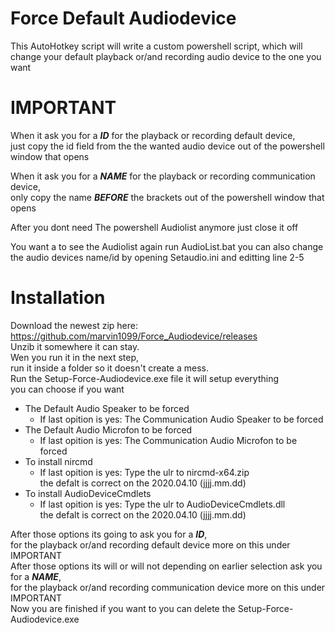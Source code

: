 # Force Default Audiodevice
This AutoHotkey script will write a custom powershell script, 
which will change your default playback or/and recording audio device to the one you want

# IMPORTANT
When it ask you for a ***ID*** for the playback or recording default device,  
just copy the id field from the the wanted audio device out of the powershell window that opens

When it ask you for a ***NAME*** for the playback or recording communication device,  
only copy the name ***BEFORE*** the brackets out of the powershell window that opens

After you dont need The powershell Audiolist anymore just close it off

You want a to see the Audiolist again run AudioList.bat 
you can also change the audio devices name/id by opening Setaudio.ini and editting line 2-5
# Installation
Download the newest zip here:   
https://github.com/marvin1099/Force_Audiodevice/releases  
Unzib it somewhere it can stay.   
Wen you run it in the next step,  
run it inside a folder so it doesn't create a mess.   
Run the Setup-Force-Audiodevice.exe file it will setup everything   
you can choose if you want  
- The Default Audio Speaker to be forced
  - If last opition is yes: The Communication Audio Speaker to be forced
- The Default Audio Microfon to be forced
  - If last opition is yes: The Communication Audio Microfon to be forced
- To install nircmd
  - If last opition is yes: Type the ulr to nircmd-x64.zip  
    the defalt is correct on the 2020.04.10 (jjjj.mm.dd) 
- To install AudioDeviceCmdlets
  - If last opition is yes: Type the ulr to AudioDeviceCmdlets.dll  
    the defalt is correct on the 2020.04.10 (jjjj.mm.dd)

After those options its going to ask you for a ***ID***,  
for the playback or/and recording default device more on this under IMPORTANT  
After those options its will or will not depending on earlier selection ask you for a ***NAME***,   
for the playback or/and recording communication device more on this under IMPORTANT   
Now you are finished if you want to you can delete the Setup-Force-Audiodevice.exe
